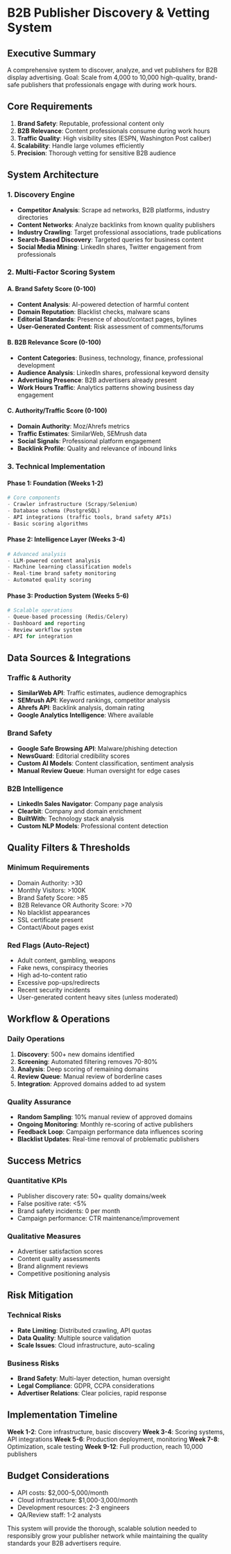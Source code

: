 # B2B Publisher Discovery & Vetting System

## Executive Summary
A comprehensive system to discover, analyze, and vet publishers for B2B display advertising. Goal: Scale from 4,000 to 10,000 high-quality, brand-safe publishers that professionals engage with during work hours.

## Core Requirements
1. **Brand Safety**: Reputable, professional content only
2. **B2B Relevance**: Content professionals consume during work hours
3. **Traffic Quality**: High visibility sites (ESPN, Washington Post caliber)
4. **Scalability**: Handle large volumes efficiently
5. **Precision**: Thorough vetting for sensitive B2B audience

## System Architecture

### 1. Discovery Engine
- **Competitor Analysis**: Scrape ad networks, B2B platforms, industry directories
- **Content Networks**: Analyze backlinks from known quality publishers
- **Industry Crawling**: Target professional associations, trade publications
- **Search-Based Discovery**: Targeted queries for business content
- **Social Media Mining**: LinkedIn shares, Twitter engagement from professionals

### 2. Multi-Factor Scoring System

#### A. Brand Safety Score (0-100)
- **Content Analysis**: AI-powered detection of harmful content
- **Domain Reputation**: Blacklist checks, malware scans
- **Editorial Standards**: Presence of about/contact pages, bylines
- **User-Generated Content**: Risk assessment of comments/forums

#### B. B2B Relevance Score (0-100)
- **Content Categories**: Business, technology, finance, professional development
- **Audience Analysis**: LinkedIn shares, professional keyword density
- **Advertising Presence**: B2B advertisers already present
- **Work Hours Traffic**: Analytics patterns showing business day engagement

#### C. Authority/Traffic Score (0-100)
- **Domain Authority**: Moz/Ahrefs metrics
- **Traffic Estimates**: SimilarWeb, SEMrush data
- **Social Signals**: Professional platform engagement
- **Backlink Profile**: Quality and relevance of inbound links

### 3. Technical Implementation

#### Phase 1: Foundation (Weeks 1-2)
```python
# Core components
- Crawler infrastructure (Scrapy/Selenium)
- Database schema (PostgreSQL)
- API integrations (traffic tools, brand safety APIs)
- Basic scoring algorithms
```

#### Phase 2: Intelligence Layer (Weeks 3-4)
```python
# Advanced analysis
- LLM-powered content analysis
- Machine learning classification models
- Real-time brand safety monitoring
- Automated quality scoring
```

#### Phase 3: Production System (Weeks 5-6)
```python
# Scalable operations
- Queue-based processing (Redis/Celery)
- Dashboard and reporting
- Review workflow system
- API for integration
```

## Data Sources & Integrations

### Traffic & Authority
- **SimilarWeb API**: Traffic estimates, audience demographics
- **SEMrush API**: Keyword rankings, competitor analysis
- **Ahrefs API**: Backlink analysis, domain rating
- **Google Analytics Intelligence**: Where available

### Brand Safety
- **Google Safe Browsing API**: Malware/phishing detection
- **NewsGuard**: Editorial credibility scores
- **Custom AI Models**: Content classification, sentiment analysis
- **Manual Review Queue**: Human oversight for edge cases

### B2B Intelligence
- **LinkedIn Sales Navigator**: Company page analysis
- **Clearbit**: Company and domain enrichment
- **BuiltWith**: Technology stack analysis
- **Custom NLP Models**: Professional content detection

## Quality Filters & Thresholds

### Minimum Requirements
- Domain Authority: >30
- Monthly Visitors: >100K
- Brand Safety Score: >85
- B2B Relevance OR Authority Score: >70
- No blacklist appearances
- SSL certificate present
- Contact/About pages exist

### Red Flags (Auto-Reject)
- Adult content, gambling, weapons
- Fake news, conspiracy theories
- High ad-to-content ratio
- Excessive pop-ups/redirects
- Recent security incidents
- User-generated content heavy sites (unless moderated)

## Workflow & Operations

### Daily Operations
1. **Discovery**: 500+ new domains identified
2. **Screening**: Automated filtering removes 70-80%
3. **Analysis**: Deep scoring of remaining domains
4. **Review Queue**: Manual review of borderline cases
5. **Integration**: Approved domains added to ad system

### Quality Assurance
- **Random Sampling**: 10% manual review of approved domains
- **Ongoing Monitoring**: Monthly re-scoring of active publishers
- **Feedback Loop**: Campaign performance data influences scoring
- **Blacklist Updates**: Real-time removal of problematic publishers

## Success Metrics

### Quantitative KPIs
- Publisher discovery rate: 50+ quality domains/week
- False positive rate: <5%
- Brand safety incidents: 0 per month
- Campaign performance: CTR maintenance/improvement

### Qualitative Measures
- Advertiser satisfaction scores
- Content quality assessments
- Brand alignment reviews
- Competitive positioning analysis

## Risk Mitigation

### Technical Risks
- **Rate Limiting**: Distributed crawling, API quotas
- **Data Quality**: Multiple source validation
- **Scale Issues**: Cloud infrastructure, auto-scaling

### Business Risks
- **Brand Safety**: Multi-layer detection, human oversight
- **Legal Compliance**: GDPR, CCPA considerations
- **Advertiser Relations**: Clear policies, rapid response

## Implementation Timeline

**Week 1-2**: Core infrastructure, basic discovery
**Week 3-4**: Scoring systems, API integrations
**Week 5-6**: Production deployment, monitoring
**Week 7-8**: Optimization, scale testing
**Week 9-12**: Full production, reach 10,000 publishers

## Budget Considerations
- API costs: $2,000-5,000/month
- Cloud infrastructure: $1,000-3,000/month
- Development resources: 2-3 engineers
- QA/Review staff: 1-2 analysts

This system will provide the thorough, scalable solution needed to responsibly grow your publisher network while maintaining the quality standards your B2B advertisers require.
